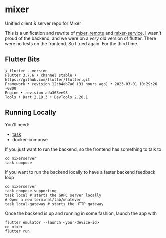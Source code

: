 # mixer

Unified client &amp; server repo for Mixer

This is a unification and rewrite of [mixer_remote](https://github.com/nicjohnson145/mixer-remote) and
[mixer-service](https://github.com/nicjohnson145/mixer-service). I wasn't proud of the backend, and
we were on a _very_ old version of flutter. There were no tests on the frontend. So I tried again. For
the third time.

## Flutter Bits

```
❯ flutter --version
Flutter 3.7.6 • channel stable • https://github.com/flutter/flutter.git
Framework • revision 12cb4eb7a0 (31 hours ago) • 2023-03-01 10:29:26 -0800
Engine • revision ada363ee93
Tools • Dart 2.19.3 • DevTools 2.20.1
```

## Running Locally

You'll need:

* [task](https://taskfile.dev/installation/)
* docker-compose

If you just want to run the backend, so the frontend has something to talk to

```
cd mixerserver
task compose
```

If you want to run the backend locally to have a faster backend feedback loop

```
cd mixerserver
task compose-supporting
task local # starts the GRPC server locally
# Open a new terminal/tab/whatever
task local-gateway # starts the HTTP gateway
```

Once the backend is up and running in some fashion, launch the app with

```
flutter emulator --launch <your-device-id>
cd mixer
flutter run
```
